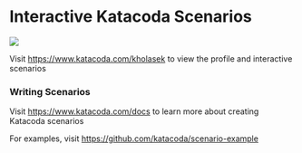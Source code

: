# Interactive Katacoda Scenarios

[![](http://shields.katacoda.com/katacoda/kholasek/count.svg)](https://www.katacoda.com/kholasek "Get your profile on Katacoda.com")

Visit https://www.katacoda.com/kholasek to view the profile and interactive scenarios

### Writing Scenarios
Visit https://www.katacoda.com/docs to learn more about creating Katacoda scenarios

For examples, visit https://github.com/katacoda/scenario-example
